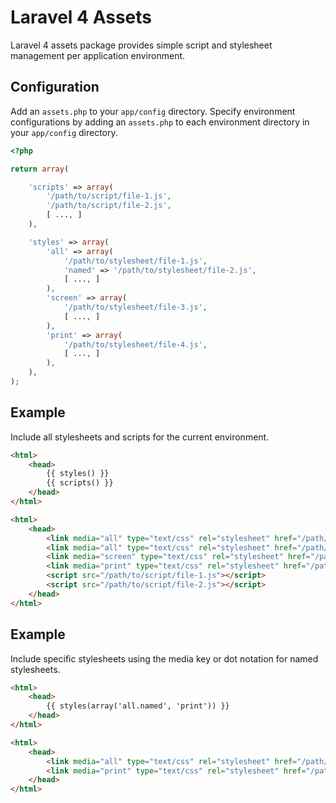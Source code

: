 # Laravel 4 Assets

Laravel 4 assets package provides simple script and stylesheet management per application environment.

## Configuration

Add an `assets.php` to your `app/config` directory. Specify environment configurations by adding an `assets.php` to each environment directory in your `app/config` directory.

```php
<?php

return array(

	'scripts' => array(
		'/path/to/script/file-1.js',
		'/path/to/script/file-2.js',
		[ ..., ]
	),

	'styles' => array(
		'all' => array(
			'/path/to/stylesheet/file-1.js',
			'named' => '/path/to/stylesheet/file-2.js',
			[ ..., ]
		),
		'screen' => array(
			'/path/to/stylesheet/file-3.js',
			[ ..., ]
		),
		'print' => array(
			'/path/to/stylesheet/file-4.js',
			[ ..., ]
		),
	),
);
```

## Example

Include all stylesheets and scripts for the current environment.

```html
<html>
	<head>
		{{ styles() }}
		{{ scripts() }}
	</head>
</html>
```

```html
<html>
	<head>
		<link media="all" type="text/css" rel="stylesheet" href="/path/to/stylesheet/file-1.js">
		<link media="all" type="text/css" rel="stylesheet" href="/path/to/stylesheet/file-2.js">
		<link media="screen" type="text/css" rel="stylesheet" href="/path/to/stylesheet/file-3.js">
		<link media="print" type="text/css" rel="stylesheet" href="/path/to/stylesheet/file-4.js">
		<script src="/path/to/script/file-1.js"></script>
		<script src="/path/to/script/file-2.js"></script>
	</head>
</html>
```

## Example

Include specific stylesheets using the media key or dot notation for named stylesheets.

```html
<html>
	<head>
		{{ styles(array('all.named', 'print')) }}
	</head>
</html>
```

```html
<html>
	<head>
		<link media="all" type="text/css" rel="stylesheet" href="/path/to/stylesheet/file-2.js">
		<link media="print" type="text/css" rel="stylesheet" href="/path/to/stylesheet/file-4.js">
	</head>
</html>
```